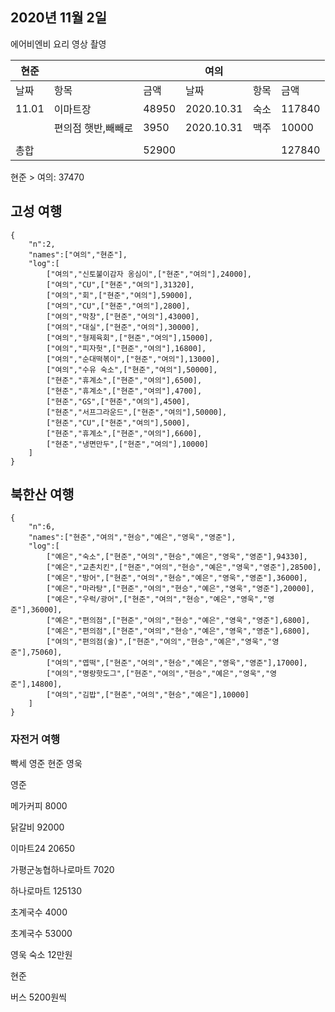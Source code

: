 ## 2020년 11월 2일

에어비엔비 요리 영상 촬영

| 현준  |                    |       | 여의       |      |        |
| ----- | ------------------ | ----- | ---------- | ---- | ------ |
| 날짜  | 항목               | 금액  | 날짜       | 항목 | 금액   |
| 11.01 | 이마트장           | 48950 | 2020.10.31 | 숙소 | 117840 |
|       | 편의점 햇반,빼빼로 | 3950  | 2020.10.31 | 맥주 | 10000  |
|       |                    |       |            |      |        |
| 총합  |                    | 52900 |            |      | 127840 |



현준 > 여의: 37470



## 고성 여행

```
{
	"n":2,
	"names":["여의","현준"],
	"log":[
		["여의","신토불이감자 옹심이",["현준","여의"],24000],
        ["여의","CU",["현준","여의"],31320],
        ["여의","회",["현준","여의"],59000],
        ["여의","CU",["현준","여의"],2800],
        ["여의","막창",["현준","여의"],43000],
        ["여의","대실",["현준","여의"],30000],
        ["여의","형제육회",["현준","여의"],15000],
        ["여의","피자헛",["현준","여의"],16800],
        ["여의","순대떡볶이",["현준","여의"],13000],
        ["여의","수유 숙소",["현준","여의"],50000],
        ["현준","휴계소",["현준","여의"],6500],
        ["현준","휴계소",["현준","여의"],4700],
        ["현준","GS",["현준","여의"],4500],
        ["현준","서프그라운드",["현준","여의"],50000],
        ["현준","CU",["현준","여의"],5000],
        ["현준","휴계소",["현준","여의"],6600],
        ["현준","냉면만두",["현준","여의"],10000]
	]
}
```







## 북한산 여행

```
{
	"n":6,
	"names":["현준","여의","현승","예은","영욱","영준"],
	"log":[
		["예은","숙소",["현준","여의","현승","예은","영욱","영준"],94330],
        ["예은","교촌치킨",["현준","여의","현승","예은","영욱","영준"],28500],
        ["예은","방어",["현준","여의","현승","예은","영욱","영준"],36000],
        ["예은","마라탕",["현준","여의","현승","예은","영욱","영준"],20000],
        ["예은","우럭/광어",["현준","여의","현승","예은","영욱","영준"],36000],
        ["예은","편의점",["현준","여의","현승","예은","영욱","영준"],6800],
        ["예은","편의점",["현준","여의","현승","예은","영욱","영준"],6800],
        ["여의","편의점(술)",["현준","여의","현승","예은","영욱","영준"],75060],
        ["여의","엽떡",["현준","여의","현승","예은","영욱","영준"],17000],
        ["여의","명랑핫도그",["현준","여의","현승","예은","영욱","영준"],14800],
        ["여의","김밥",["현준","여의","현승","예은"],10000]
	]
}
```





### 자전거 여행

빡세 영준 현준 영욱



영준

메가커피 8000

닭갈비 92000

이마트24 20650

가평군농협하나로마트 7020

하나로마트 125130

초계국수 4000

초계국수 53000



영욱 숙소 12만원



현준

버스 5200원씩
